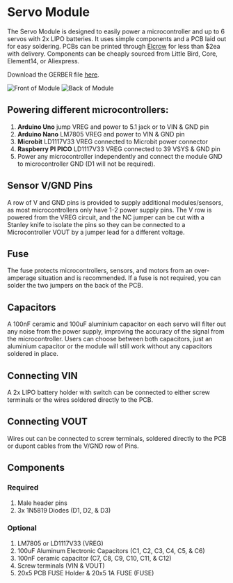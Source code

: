 # Servo Module
The Servo Module is designed to easily power a microcontroller and up to 6 servos with 2x LIPO batteries. It uses simple components and a PCB laid out for easy soldering.
PCBs can be printed through [Elcrow](https://www.elecrow.com/pcb-manufacturing.html) for less than $2ea with delivery. Components can be cheaply sourced from Little Bird, Core, Element14, or Aliexpress.

Download the GERBER file [here](https://github.com/TempeHS/TempeHS_Ardunio_Boilerplate/blob/main/TempeHS_Sensor_Catalogue/ServoModule/ServerModule_GERBER.zip).

![Front of Module](https://github.com/TempeHS/TempeHS_Ardunio_Boilerplate/blob/main/TempeHS_Sensor_Catalogue/ServoModule/front.svg)
![Back of Module](https://github.com/TempeHS/TempeHS_Ardunio_Boilerplate/blob/main/TempeHS_Sensor_Catalogue/ServoModule/back.svg)

## Powering different microcontrollers:
1. **Arduino Uno** jump VREG and power to 5.1 jack or to VIN & GND pin
2. **Arduino Nano** LM7805 VREG and power to VIN & GND pin
3. **Microbit** LD1117V33 VREG connected to Microbit power connector
4. **Raspberry PI PICO** LD1117V33 VREG connected to 39 VSYS & GND pin
5. Power any microcontroller independently and connect the module GND to microcontroller GND (D1 will not be required).

## Sensor V/GND Pins
A row of V and GND pins is provided to supply additional modules/sensors, as most microcontrollers only have 1-2 power supply pins. The V row is powered from the VREG circuit, and the NC jumper can be cut with a Stanley knife to isolate the pins so they can be connected to a Microcontroller VOUT by a jumper lead for a different voltage.

## Fuse
The fuse protects microcontrollers, sensors, and motors from an over-amperage situation and is recommended. If a fuse is not required, you can solder the two jumpers on the back of the PCB.

## Capacitors
A 100nF ceramic and 100uF aluminium capacitor on each servo will filter out any noise from the power supply, improving the accuracy of the signal from the microcontroller. Users can choose between both capacitors, just an aluminium capacitor or the module will still work without any capacitors soldered in place.

## Connecting VIN
A 2x LIPO battery holder with switch can be connected to either screw terminals or the wires soldered directly to the PCB.

## Connecting VOUT
Wires out can be connected to screw terminals, soldered directly to the PCB or dupont cables from the V/GND row of Pins.

## Components
### Required
1. Male header pins
2. 3x 1N5819 Diodes (D1, D2, & D3)

### Optional
1. LM7805 or LD1117V33 (VREG)
2. 100uF Aluminum Electronic Capacitors (C1, C2, C3, C4, C5, & C6)
3. 100nF ceramic capacitor (C7, C8, C9, C10, C11, & C12)
4. Screw terminals (VIN & VOUT)
5. 20x5 PCB FUSE Holder & 20x5 1A FUSE (FUSE)